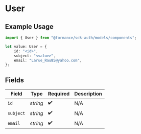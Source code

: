 # User

## Example Usage

```typescript
import { User } from "@formance/sdk-auth/models/components";

let value: User = {
    id: "<id>",
    subject: "<value>",
    email: "Larue_Rau85@yahoo.com",
};
```

## Fields

| Field              | Type               | Required           | Description        |
| ------------------ | ------------------ | ------------------ | ------------------ |
| `id`               | *string*           | :heavy_check_mark: | N/A                |
| `subject`          | *string*           | :heavy_check_mark: | N/A                |
| `email`            | *string*           | :heavy_check_mark: | N/A                |